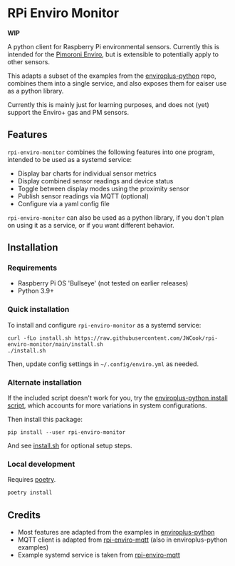 # RPi Enviro Monitor
**WIP**

A python client for Raspberry Pi environmental sensors. Currently this is intended for the
[Pimoroni Enviro](https://shop.pimoroni.com/products/enviro?variant=31155658489939), but is
extensible to potentially apply to other sensors.

This adapts a subset of the examples from the
[enviroplus-python](https://github.com/pimoroni/enviroplus-python) repo, combines them into a single
service, and also exposes them for eaiser use as a python library.

Currently this is mainly just for learning purposes, and does not (yet) support the Enviro+
gas and PM sensors.

## Features
`rpi-enviro-monitor` combines the following features into one program, intended to be used as a systemd service:
* Display bar charts for individual sensor metrics
* Display combined sensor readings and device status
* Toggle between display modes using the proximity sensor
* Publish sensor readings via MQTT (optional)
* Configure via a yaml config file

`rpi-enviro-monitor` can also be used as a python library, if you don't plan on using it as a service,
or if you want different behavior.

## Installation

### Requirements
* Raspberry Pi OS 'Bullseye' (not tested on earlier releases)
* Python 3.9+

### Quick installation
To install and configure `rpi-enviro-monitor` as a systemd service:
```
curl -fLo install.sh https://raw.githubusercontent.com/JWCook/rpi-enviro-monitor/main/install.sh
./install.sh
```
Then, update config settings in `~/.config/enviro.yml` as needed.

### Alternate installation
If the included script doesn't work for you, try the
[enviroplus-python install script](https://github.com/pimoroni/enviroplus-python#installing),
which accounts for more variations in system configurations.

Then install this package:
```
pip install --user rpi-enviro-monitor
```
And see [install.sh](https://github.com/JWCook/rpi-enviro-monitor/blob/main/install.sh) for optional
setup steps.

### Local development
Requires [poetry](https://python-poetry.org/docs/master/#installation).
```python
poetry install
```

## Credits
* Most features are adapted from the examples in [enviroplus-python](https://github.com/pimoroni/enviroplus-python)
* MQTT client is adapted from [rpi-enviro-mqtt](https://github.com/robmarkcole/rpi-enviro-mqtt)
  (also in enviroplus-python examples)
* Example systemd service is taken from
  [rpi-enviro-mqtt](https://github.com/robmarkcole/rpi-enviro-mqtt)

